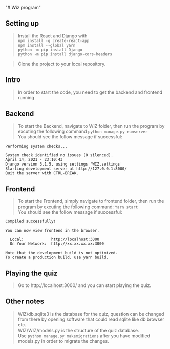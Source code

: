 "# Wiz program" 

## Setting up

> Install the React and Django with  
```npm install -g create-react-app```  
```npm install --global yarn```  
```python -m pip install Django```  
```python -m pip install django-cors-headers```  

> Clone the project to your local repository.  

## Intro

> In order to start the code, you need to get the backend and frontend running

## Backend

>To start the Backend, navigate to WIZ folder, then run the program by excuting the following command
```python manage.py runserver```  
You should see the follow message if successful:
```Watching for file changes with StatReloader
Performing system checks...

System check identified no issues (0 silenced).
April 14, 2021 - 23:10:43
Django version 3.1.5, using settings 'WIZ.settings'
Starting development server at http://127.0.0.1:8000/
Quit the server with CTRL-BREAK.
```

## Frontend

>To start the Frontend, simply navigate to frontend folder, then run the program by excuting the following command:
```Yarn start```  
>You should see the follow message if successful:
```
Compiled successfully!

You can now view frontend in the browser.

  Local:            http://localhost:3000
  On Your Network:  http://xx.xx.xx.xx:3000

Note that the development build is not optimized.
To create a production build, use yarn build.
```


## Playing the quiz

>Go to http://localhost:3000/ and you can start playing the quiz.


## Other notes

> WIZ/db.sqlite3 is the database for the quiz, question can be changed from there by opening software that could read sqlite like db browser etc.  
> WIZ/WIZ/models.py is the structure of the quiz database.  
> Use ```python manage.py makemigrations``` after you have modified models.py in order to migrate the changes.
> 
